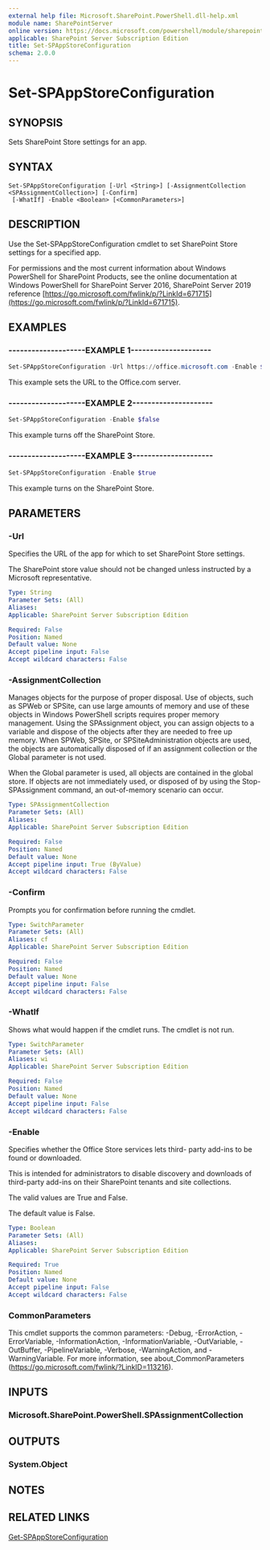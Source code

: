 ```yaml
---
external help file: Microsoft.SharePoint.PowerShell.dll-help.xml
module name: SharePointServer
online version: https://docs.microsoft.com/powershell/module/sharepoint-server/set-spappstoreconfiguration
applicable: SharePoint Server Subscription Edition
title: Set-SPAppStoreConfiguration
schema: 2.0.0
---
```


# Set-SPAppStoreConfiguration

## SYNOPSIS
Sets SharePoint Store settings for an app.


## SYNTAX

```
Set-SPAppStoreConfiguration [-Url <String>] [-AssignmentCollection <SPAssignmentCollection>] [-Confirm]
 [-WhatIf] -Enable <Boolean> [<CommonParameters>]
```

## DESCRIPTION
Use the Set-SPAppStoreConfiguration cmdlet to set SharePoint Store settings for a specified app.

For permissions and the most current information about Windows PowerShell for SharePoint Products, see the online documentation at Windows PowerShell for SharePoint Server 2016, SharePoint Server 2019 reference [https://go.microsoft.com/fwlink/p/?LinkId=671715](https://go.microsoft.com/fwlink/p/?LinkId=671715).


## EXAMPLES

### --------------------EXAMPLE 1---------------------
```powershell
Set-SPAppStoreConfiguration -Url https://office.microsoft.com -Enable $true
```

This example sets the URL to the Office.com server.


### --------------------EXAMPLE 2---------------------
```powershell
Set-SPAppStoreConfiguration -Enable $false
```

This example turns off the SharePoint Store.

### --------------------EXAMPLE 3---------------------
```powershell
Set-SPAppStoreConfiguration -Enable $true
```

This example turns on the SharePoint Store.

## PARAMETERS

### -Url
Specifies the URL of the app for which to set SharePoint Store settings.

The SharePoint store value should not be changed unless instructed by a Microsoft representative.


```yaml
Type: String
Parameter Sets: (All)
Aliases: 
Applicable: SharePoint Server Subscription Edition

Required: False
Position: Named
Default value: None
Accept pipeline input: False
Accept wildcard characters: False
```

### -AssignmentCollection
Manages objects for the purpose of proper disposal. Use of objects, such as SPWeb or SPSite, can use large amounts of memory and use of these objects in Windows PowerShell scripts requires proper memory management. Using the SPAssignment object, you can assign objects to a variable and dispose of the objects after they are needed to free up memory. When SPWeb, SPSite, or SPSiteAdministration objects are used, the objects are automatically disposed of if an assignment collection or the Global parameter is not used.

When the Global parameter is used, all objects are contained in the global store. If objects are not immediately used, or disposed of by using the Stop-SPAssignment command, an out-of-memory scenario can occur.


```yaml
Type: SPAssignmentCollection
Parameter Sets: (All)
Aliases: 
Applicable: SharePoint Server Subscription Edition

Required: False
Position: Named
Default value: None
Accept pipeline input: True (ByValue)
Accept wildcard characters: False
```

### -Confirm
Prompts you for confirmation before running the cmdlet.


```yaml
Type: SwitchParameter
Parameter Sets: (All)
Aliases: cf
Applicable: SharePoint Server Subscription Edition

Required: False
Position: Named
Default value: None
Accept pipeline input: False
Accept wildcard characters: False
```

### -WhatIf
Shows what would happen if the cmdlet runs.
The cmdlet is not run.


```yaml
Type: SwitchParameter
Parameter Sets: (All)
Aliases: wi
Applicable: SharePoint Server Subscription Edition

Required: False
Position: Named
Default value: None
Accept pipeline input: False
Accept wildcard characters: False
```

### -Enable
Specifies whether the Office Store services lets third- party add-ins to be found or downloaded.

This is intended for administrators to disable discovery and downloads of third-party add-ins on their SharePoint tenants and site collections.

The valid values are True and False.

The default value is False.

```yaml
Type: Boolean
Parameter Sets: (All)
Aliases: 
Applicable: SharePoint Server Subscription Edition

Required: True
Position: Named
Default value: None
Accept pipeline input: False
Accept wildcard characters: False
```

### CommonParameters
This cmdlet supports the common parameters: -Debug, -ErrorAction, -ErrorVariable, -InformationAction, -InformationVariable, -OutVariable, -OutBuffer, -PipelineVariable, -Verbose, -WarningAction, and -WarningVariable. For more information, see about_CommonParameters (https://go.microsoft.com/fwlink/?LinkID=113216).

## INPUTS

### Microsoft.SharePoint.PowerShell.SPAssignmentCollection

## OUTPUTS

### System.Object

## NOTES

## RELATED LINKS

[Get-SPAppStoreConfiguration](Get-SPAppStoreConfiguration.md)
